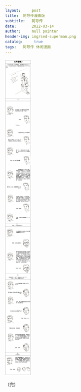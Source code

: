 ```yaml
---
layout:     post
title:	阿导传漫画版
subtitle:   阿导传
date:       2022-03-14
author: 	null pointer
header-img: img/sed-superman.png
catalog: 	 true
tags: 	阿导传 休闲漫画
---
```


![AltText](/img/myTeacher/myTeacher.png)  

（完）